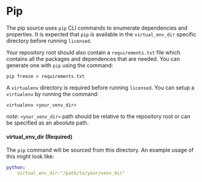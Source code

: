 # Pip

The pip source uses `pip` CLI commands to enumerate dependencies and properties. It is expected that `pip` is available in the `virtual_env_dir` specific directory before running `licensed`.

Your repository root should also contain a `requirements.txt` file which contains all the packages and dependences that are needed. You can generate one with `pip` using the command:
```
pip freeze > requirements.txt
```

A `virtualenv` directory is required before running `licensed`. You can setup a `virtualenv` by running the command:
```
virtualenv <your_venv_dir>
```
_note_: `<your_venv_dir>` path should be relative to the repository root or can be specified as an absolute path.

#### virtual_env_dir (Required)

The `pip` command will be sourced from this directory.
An example usage of this might look like:
```yaml
python:
    virtual_env_dir:"/path/to/your/venv_dir"
```

